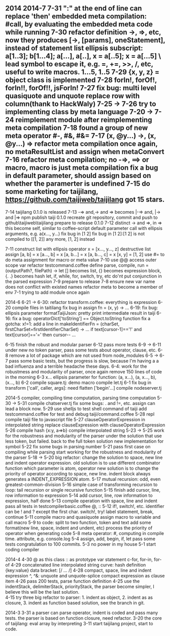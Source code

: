 2014
2014-7
7-31
  ":" at the end of line can replace 'then'
  embedded meta compilation: #call, by evaluating the embedded meta code while running
7-30
  refactor definition ->, =>, etc,  now they produces [->, [params], oneStatement], instead of statement list
  ellipsis subscript: a[1..3]; b[1...4]; a[...], a[..], x = a[..5]; x = a[...5]
  \ lead symbol to escape it, e.g. \=, \+=, \>>, \/, etc, useful to write macros.
  1...5, 1..5
7-29
  {x, y, z} = object
  class is implemented
7-28
  forIn!, forOf!, forIn!!, forOf!!, jsForIn!
7-27
  fix bug: multi level quasiquote and unquote
  replace row with column(thank to HackWaly)
7-25 -> 7-26 
  try to implementing class by meta language
7-20 -> 7-24
  reimplement module after reimplementing meta compilation 
7-18 
  found a group of new meta operator #-, #&, #&=
7-17
  (x, @y...) ->, (x, @y...) =>
  refactor meta compilation once again, no metaResultList and assign when metaConvert
7-16
  refactor meta compilation; no -=>, ==> or macro, macro is just meta compilation
  fix a bug in default parameter, should assign based on whether the paramerter is undefined
7-15
  do some marketing for taijilang, https://github.com/taijiweb/taijilang got 15 stars.
------------------------------------------------------------------------------------------  
7-14
  taijilang 0.1.0 is released
7-13
  \-=> and,\-> and \=> becomes |-=> and, |-> and |=>
  npm publish taiji 0.1.0
  recreate git repository, commit and push to github\taijiweb\taijilang
  prepare to release 0.1.0
7-12
  distinct -> and =>, in => this become self, similar to coffee-script
  default parameter
  call with ellipsis  arguments, e.g. a(x..., y...)
  fix bug in [1 2]
    fix bug in [1 2]:[1 2] is not compiled to [[1, 2]] any more, [1, 2] instead

7-11
  construct list with ellipsis operator
    x = [x..., y..., z]
  destructive list assign
    [a, b] = x
    [a..., b] = x
    [a, b...] = x
    [a, b..., c] = x
    [x, y] = [1, 2]
  use #= to do meta assignment for macro or meta value
7-10
  use @@ access outer scope var
  refactor testcommand.coffee
    define parse, compile, run = (outputPath?, filePath) ->
  let [] becomes list, {} becomes expression block, {. .} becomes hash
  let, if, while, for, switch, try, etc do'nt put conjunction in the parsed expression
7-9 
  prepare to release
7-8
  ensure new var name does not conflict with existed names
  refactor meta to become a member of env
7-1
  trying to add module once again

2014-6
  6-21 -> 6-30: refactor transform.coffee: everything is expression
  6-20
    compile files in taitilang
    fix bug in assign fn = (x, y) -> ...
  6-19: 
    fix bug: ellipsis parameter
    formatTaijiJson: pretty print intermediate result in taiji
  6-16: 
    fix a bug: operatorDict['toString'] == Object.toString function
    fix a gotcha: x!=1: 
      add a line in makeIdentifierFn = (charSet, firstCharSet=firstIdentifierCharSet) ->
      ...
      if text[cursor-1]=='!' and text[cursor]=='=' then cursor--
      ...

  6-15 
    finish the robust and modular parser
  6-12
    pass more tests
  6-9 -> 6-11
    under new no token parser, pass some tests about operator, clause, etc.
  6-8 
    remove a lot of package which are not used from node_modules
  6-5 -> 6-7
    pass some basic tests, but the progress is slow, because I'm having a a bad influenza and a terrible headache these days.
  6-4: 
    work for the robustmess and modularity of parser, once again
    remove 150 lines of code in the morning
  6-3 
    x... ellipsis parameter for function: (a, x...), (a, x..., b), (x..., b)
  6-2 
    compile square.tj: demo macro
    compile let.tj
  6-1
    fix bug in transform ['call', caller, args]: need flatten ['begin'...]
    compile nodeserver.tj

2014-5
  compiler, compiling time computation, parsing time computation
  5-30 -> 5-31
    compile chatserver.tj
    fix some bugs: . and !=, etc.
    assign can lead a block now.
  5-29
    use shelljs to test shell command of taiji
    add testcommand.coffee for test and debug taiji/command.coffee
  5-28
    repl
    compile taiji file to javascript file
  5-27 
    clauseOperatorExpression in interpolated string
    replace clauseExpression with clauseOperatorExpression
  5-26
    compile hash {x:y, a=>b}
    compile interpolated string
  5-23 -> 5-25
    work for the robustness and modularity of the parser under the solution that use less token, but failed.
    back to the full token solution
    new implementation for symbol
  5-22
    fix some bugs in parsing number
  5-21 
    pass first case on compiling while parsing
    start working for the robustness and modularity of the parser
  5-18 -> 5-20
    big refactor: change the solution to space, new line and indent operator expression.
    old solution is to use different combinator function which parameter is atom, operator
    new solution is to change the priority of operator according to space, new line.
    indent block always generates a INDENT_EXPRESSION atom.
  5-17
    mutual recursion: odd, even
    greatest-common-division
  5-16
    simple case of transforming recursion to loop: tail recursion or single recursive function
  5-15
    finish add cursor, line, row information to expression
  5-14 
    add cursor, line, row information to expression, half done
  5-13 
    compile operation with space, line and indent
    pass all tests in testcompilerbasic.coffee 
    @, :: 
  5-12 
    if!, switch!, etc.
    identifier can be ! and ? except the first char.
    switch!, try!
    label statement, break, continue
  5-11 
    compile macro and quasiquote
    assign macro to variable and call macro
  5-9 
    to code: split to two function, token and text 
    add some format(new line, space, indent and undent, etc)
    process the priority of operator when generating code
  5-8 
    meta operator: #, computing in compile time.
    attribute, e.g. console.log
  5-4
    assign, add, begin, if, let pass some tests
    congratulation to 100 commits.
  5-3
    no power in my house
  5-1 
    start coding compiler  
  
2014-4
  4-30
    @ as this
    class
    :: as prototype
    var statement
    c-for, for-in, for-of
  4-29
    concatenated line
    interpolated string
    curve: hash definition {key:value}
    data bracket: [/  ... /]
  4-28 
    compact, space, line and indent expression
    ^, ^&: unquote and unquote-splice
    compact expression as clause item
  4-26 
    pass 200 tests, parse function definition
  4-25
    use the indentStack, delimiterStack, priorityStack, the parser become simpler, I believe this will be the last solution.  
  4-15
    try three big refactor to parser: 1. indent as object, 2. indent as as closure, 3. indent as function based solution, see the branch in git.

2014-3
  3-31
    a parser can parse operator, indent is coded and pass many tests. the parser is based on function closure, need refactor.
  3-20
    the core of taijilang: eval array by interpreting
  3-11
    start taijilang project, start to code.